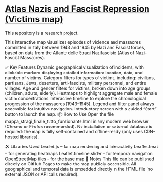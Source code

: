 # <a href="https://digitalkoine.github.io/massacres_people_wwii/">Atlas Nazis and Fascist Repression (Victims map)</a>

This repository is a research project.

This interactive map visualizes episodes of violence and massacres committed in Italy between 1943 and 1945 by Nazi and Fascist forces, based on data from the Atlante delle Stragi Nazifasciste (Atlas of Nazi-Fascist Massacres).

✅ Key Features
Dynamic geographical visualization of incidents, with clickable markers displaying detailed information: location, date, and number of victims.
Category filters for types of victims, including: civilians, partisans, Jews, deserters, anti-fascists, military personnel, and entire villages.
Age and gender filters for victims, broken down into age groups (children, adults, elderly).
Heatmaps to highlight aggregate male and female victim concentrations.
Interactive timeline to explore the chronological progression of the massacres (1943–1945).
Legend and filter panel always accessible for intuitive navigation.
Introductory screen with a guided “Start” button to launch the map.
📦 How to Use
Open the file mappa_stragi_finale_tutto_funzionante.html in any modern web browser (Chrome or Firefox recommended). No installation or external database is required: the map is fully self-contained and offline-ready (only uses CDN-hosted libraries).

🛠️ Libraries Used
Leaflet.js – for map rendering and interactivity
Leaflet.heat – for generating heatmaps
Leaflet.timeline.slider – for temporal navigation
OpenStreetMap tiles – for the base map
📌 Notes
This file can be published directly on GitHub Pages to make the map publicly accessible.
All geographical and temporal data is embedded directly in the HTML file (no external JSON or API calls required).
